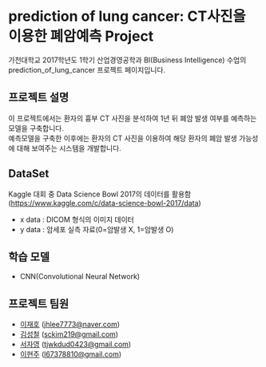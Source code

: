 # prediction of lung cancer: CT사진을 이용한 폐암예측 Project

가천대학교 2017학년도 1학기 산업경영공학과 BI(Business Intelligence) 수업의 prediction_of_lung_cancer 프로젝트 페이지입니다.

## 프로젝트 설명

이 프로젝트에서는 환자의 흉부 CT 사진을 분석하여 1년 뒤 폐암 발생 여부를 예측하는 모델을 구축합니다. <br>
예측모델을 구축한 이후에는 환자의 CT 사진을 이용하여 해당 환자의 폐암 발생 가능성에 대해 보여주는 시스템을 개발합니다.

## DataSet
Kaggle 대회 중 Data Science Bowl 2017의 데이터를 활용함 (https://www.kaggle.com/c/data-science-bowl-2017/data)
 - x data : DICOM 형식의 이미지 데이터 
 - y data : 암세포 실측 자료(0=암발생 X, 1=암발생 O)

## 학습 모델
 - CNN(Convolutional Neural Network)

## 프로젝트 팀원

- [이재호](https://github.com/antmna) (jhlee7773@naver.com)
- [김성철](https://github.com/SeongCheol-Kim) (sckim219@gmail.com)
- [서자영](https://github.com/jayoungseo) (tjwkdud0423@gmail.com)
- [이현주](https://github.com/hyoenju) (l67378810@gmail.com)
